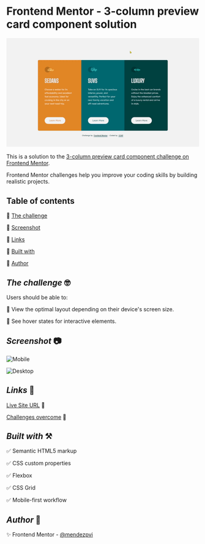 # Frontend Mentor - 3-column preview card component solution

![3 Column preview card](./assets/vid/sample.gif)

This is a solution to the [3-column preview card component challenge on Frontend Mentor](https://www.frontendmentor.io/challenges/3column-preview-card-component-pH92eAR2-).

Frontend Mentor challenges help you improve your coding skills by building realistic projects.

## Table of contents

🔳 [The challenge](#the-challenge-nerd_face)

🔳 [Screenshot](#screenshot-camera)

🔳 [Links](#links-link)

🔳 [Built with](#built-with-hammer_and_pick)

🔳 [Author](#author-beginner)


## *The challenge* :nerd_face:

Users should be able to:

🎯 View the optimal layout depending on their device's screen size.

🎯 See hover states for interactive elements.

## *Screenshot* :camera:

![Mobile](./assets/ss/mobile.avif)

![Desktop](./assets/ss/desktop.avif)

## *Links* :link:

[Live Site URL](https://mendezpvi.github.io/fm-3-column-preview-card/) 👀

[Challenges overcome](https://github.com/mendezpvi/frontend-mentor-challenges) 👀

## *Built with* :hammer_and_pick:

✅ Semantic HTML5 markup

✅ CSS custom properties

✅ Flexbox

✅ CSS Grid

✅ Mobile-first workflow

## *Author* :beginner:

✨ Frontend Mentor - [@mendezpvi](https://www.frontendmentor.io/profile/mendezpvi)
